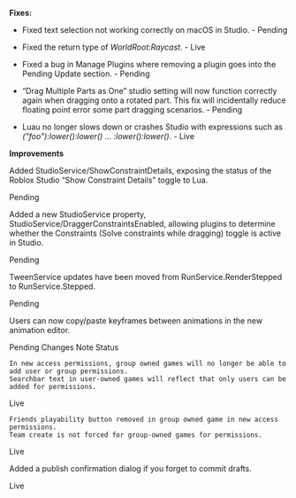 **Fixes:**

* Fixed text selection not working correctly on macOS in Studio. - Pending

* Fixed the return type of *WorldRoot:Raycast*. - Live

* Fixed a bug in Manage Plugins where removing a plugin goes into the Pending Update section. - Pending
	
* “Drag Multiple Parts as One” studio setting will now function correctly again when dragging onto a rotated part. This fix will incidentally reduce floating point error some part dragging scenarios. - Pending
	
* Luau no longer slows down or crashes Studio with expressions such as *("foo"):lower():lower() ... :lower():lower()*. - Live
	
**Improvements**

Added StudioService/ShowConstraintDetails, exposing the status of the Roblox Studio “Show Constraint Details” toggle to Lua.
	
Pending

Added a new StudioService property, StudioService/DraggerConstraintsEnabled, allowing plugins to determine whether the Constraints (Solve constraints while dragging) toggle is active in Studio.
	
Pending

TweenService updates have been moved from RunService.RenderStepped to RunService.Stepped.
	
Pending

Users can now copy/paste keyframes between animations in the new animation editor.
	
Pending
Changes
Note 	Status

    In new access permissions, group owned games will no longer be able to add user or group permissions.
    Searchbar text in user-owned games will reflect that only users can be added for permissions.

	
Live

    Friends playability button removed in group owned game in new access permissions.
    Team create is not forced for group-owned games for permissions.

	
Live

Added a publish confirmation dialog if you forget to commit drafts.
	
Live